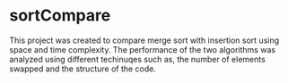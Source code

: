 # sortCompare
This project was created to compare merge sort with insertion sort using space and time complexity.
The performance of the two algorithms was analyzed using different techinuqes such as, the number of elements
swapped and the structure of the code. 
